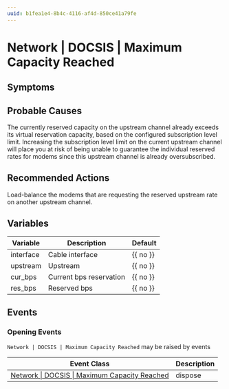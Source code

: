 ```yaml
---
uuid: b1fea1e4-8b4c-4116-af4d-850ce41a79fe
---
```

# Network | DOCSIS | Maximum Capacity Reached

## Symptoms

## Probable Causes

The currently reserved capacity on the upstream channel already exceeds its virtual reservation capacity, based on the configured subscription level limit. Increasing the subscription level limit on the current upstream channel will place you at risk of being unable to guarantee the individual reserved rates for modems since this upstream channel is already oversubscribed.

## Recommended Actions

Load-balance the modems that are requesting the reserved upstream rate on another upstream channel.

## Variables

| Variable  | Description             | Default  |
| --------- | ----------------------- | -------- |
| interface | Cable interface         | {{ no }} |
| upstream  | Upstream                | {{ no }} |
| cur_bps   | Current bps reservation | {{ no }} |
| res_bps   | Reserved bps            | {{ no }} |

## Events

### Opening Events
`Network | DOCSIS | Maximum Capacity Reached` may be raised by events

| Event Class                                                                                                            | Description |
| ---------------------------------------------------------------------------------------------------------------------- | ----------- |
| [Network \| DOCSIS \| Maximum Capacity Reached](../../../event-classes-reference/network/docsis/maximum-capacity-reached.md) | dispose     |

